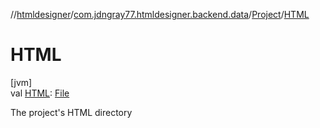 //[htmldesigner](../../../index.md)/[com.jdngray77.htmldesigner.backend.data](../index.md)/[Project](index.md)/[HTML](-h-t-m-l.md)

# HTML

[jvm]\
val [HTML](-h-t-m-l.md): [File](https://docs.oracle.com/javase/8/docs/api/java/io/File.html)

The project's HTML directory
